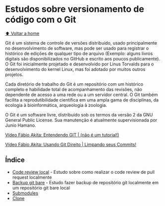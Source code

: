 # Estudos sobre versionamento de código com o Git

[:arrow_up: Voltar a home](https://github.com/Dirack/Estudos/tree/master#estudos)

Git é um sistema de controle de versões distribuído, usado principalmente no desenvolvimento de software, mas pode ser usado para registrar o histórico de edições de qualquer tipo de arquivo (Exemplo: alguns livros digitais são disponibilizados no GitHub e escrito aos poucos publicamente).
O Git foi inicialmente projetado e desenvolvido por Linus Torvalds para o desenvolvimento do kernel Linux, mas foi adotado por muitos outros projetos.

Cada diretório de trabalho do Git é um repositório com um histórico completo e habilidade total de acompanhamento das revisões, não dependente de acesso a uma rede ou a um servidor central. O Git também facilita a reprodutibilidade científica em uma ampla gama de disciplinas, da ecologia à bioinformática, arqueologia à zoologia.

O Git é um software livre, distribuído sob os termos da versão 2 da GNU General Public License. Sua manutenção é atualmente supervisionada por Junio Hamano. 

[Vídeo Fábio Akita: Entendendo GIT | (não é um tutorial!)](https://www.youtube.com/watch?v=6Czd1Yetaac)

[Vídeo Fábio Akita: Usando Git Direito | Limpando seus Commits!](https://www.youtube.com/watch?v=6OokP-NE49k)

## Índice

- [Code review local](https://github.com/Dirack/Estudos/tree/master/git/checkout_pull_request#estudo-realizar-checkout-de-pull-request-localmente) - Estudo sobre como realizar o code review de pull request localmente
- [Backup git bare](https://github.com/Dirack/Estudos/tree/master/git/backup_bare#estudo-fazer-backup-de-dados-utilizando-reposit%C3%B3rios-git-bare) - Estudo fazer backup de repositório git localmente em um repositório git bare local
- [Submodules](https://github.com/Dirack/Estudos/tree/master/git/submodules#submodules)
- [Clone](https://github.com/Dirack/Estudos/tree/master/git/clone#git-clone)
